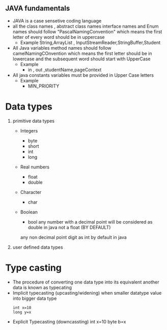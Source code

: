 ## JAVA fundamentals
- JAVA is a case sensetive coding language 
- all the class names , abstract class names interface names and Enum names should follow "PascalNamingConvention"
which means the first letter of every word should be in uppercase
   - Example String,ArrayList , InputStreamReader,StringBuffer,Student
- All Java variables method names should follow camelNamingCOnvention which means the first letter should be in lowercase and the subsequent word should start with UpperCase
   - Example 
     * in , out ,studentName,pageContext
- All java constants variables must be provided in Upper Case letters
   - Example
     * MIN_PRIORITY
# Data types
 1. primitive data types
     - Integers
        * byte
        * short
        * int
        * long
     - Real numbers
        * float
        * double
     - Character
        * char 
     - Boolean
         * bool 
        any number with a decimal point will be considered as double in java not a float (BY DEFAULT)
        
        any non decimal point digit as int by default in java

 2. user defined data types

 # Type casting 
 - The procedure of converting one data type into its equivalent another data is known as typecating
 - Implicit typecasting (upcasting/widening)
   when smaller datatype value into bigger data type
   ```
   int x=10
   long y=x
   ``` 
 - Explicit Typecasting (downcassting)
   int x=10
   byte b=x


